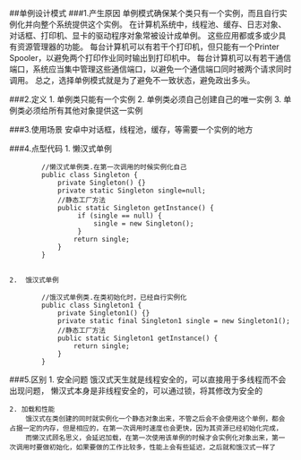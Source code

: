 ##单例设计模式
###1.产生原因
	单例模式确保某个类只有一个实例，而且自行实例化并向整个系统提供这个实例。
	在计算机系统中，线程池、缓存、日志对象、对话框、打印机、显卡的驱动程序对象常被设计成单例。
	这些应用都或多或少具有资源管理器的功能。
	每台计算机可以有若干个打印机，但只能有一个Printer Spooler，以避免两个打印作业同时输出到打印机中。
	每台计算机可以有若干通信端口，系统应当集中管理这些通信端口，以避免一个通信端口同时被两个请求同时调用。
	总之，选择单例模式就是为了避免不一致状态，避免政出多头。

###2.定义
	1.	单例类只能有一个实例
	2.	单例类必须自己创建自己的唯一实例
	3.	单例类必须给所有其他对象提供这一实例

###3.使用场景
	安卓中对话框，线程池，缓存，等需要一个实例的地方

###4.点型代码
	1.	懒汉式单例
	
		    //懒汉式单例类.在第一次调用的时候实例化自己   
		    public class Singleton {  
		        private Singleton() {}  
		        private static Singleton single=null;  
		        //静态工厂方法   
		        public static Singleton getInstance() {  
		             if (single == null) {    
		                 single = new Singleton();  
		             }    
		            return single;  
		        }  
		    }  


	2.	饿汉式单例

			//饿汉式单例类.在类初始化时，已经自行实例化   
		    public class Singleton1 {  
		        private Singleton1() {}  
		        private static final Singleton1 single = new Singleton1();  
		        //静态工厂方法   
		        public static Singleton1 getInstance() {  
		            return single;  
		        }  
		    }  

###5.区别
	1. 安全问题
		饿汉式天生就是线程安全的，可以直接用于多线程而不会出现问题，
		懒汉式本身是非线程安全的，可以通过锁，将其修改为安全的

	2. 加载和性能
		饿汉式在类创建的同时就实例化一个静态对象出来，不管之后会不会使用这个单例，都会占据一定的内存，但是相应的，在第一次调用时速度也会更快，因为其资源已经初始化完成，
		而懒汉式顾名思义，会延迟加载，在第一次使用该单例的时候才会实例化对象出来，第一次调用时要做初始化，如果要做的工作比较多，性能上会有些延迟，之后就和饿汉式一样了